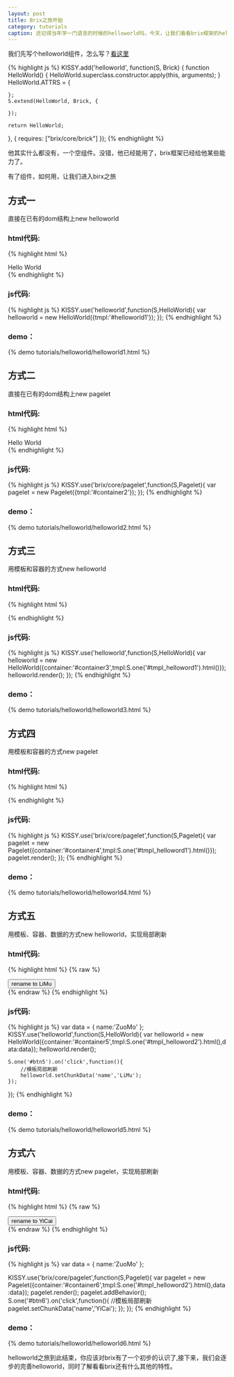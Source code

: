 ```yaml
---
layout: post
title: Brix之旅开始
category: tutorials
caption: 还记得当年学一门语言的时候的helloworld吗，今天，让我们看看brix框架的helloworld吧。
---
```



我们先写个helloworld组件，怎么写？[看这里](/brix/meta/gallery)

{% highlight js %}
KISSY.add('helloworld', function(S, Brick) {
    function HelloWorld() {
        HelloWorld.superclass.constructor.apply(this, arguments);
    }
    HelloWorld.ATTRS = {

    };
    S.extend(HelloWorld, Brick, {

    });

    return HelloWorld;
}, {
    requires: ["brix/core/brick"]
});
{% endhighlight %}

他其实什么都没有，一个空组件。没错，他已经能用了，brix框架已经给他某些能力了。


有了组件，如何用，让我们进入birx之旅

## 方式一

直接在已有的dom结构上new helloworld

### html代码:

{% highlight html %}
<div id="helloworld1">
    <span>Hello <span>World</span></span>
</div>
{% endhighlight %}

### js代码:

{% highlight js %}
KISSY.use('helloworld',function(S,HelloWorld){
    var helloworld = new HelloWorld({tmpl:'#helloworld1'});
});
{% endhighlight %}

### demo：

{% demo tutorials/helloworld/helloworld1.html %}

## 方式二

直接在已有的dom结构上new pagelet

### html代码:

{% highlight html %}
<div id="container2">
    <div id="helloworld2" bx-name="helloworld" path="helloworld">
        <span>Hello <span>World</span></span>
    </div>
</div>
{% endhighlight %}

### js代码:

{% highlight js %}
KISSY.use('brix/core/pagelet',function(S,Pagelet){
    var pagelet = new Pagelet({tmpl:'#container2'});
});
{% endhighlight %}

### demo：

{% demo tutorials/helloworld/helloworld2.html %}

## 方式三

用模板和容器的方式new helloworld

### html代码:

{% highlight html %}
<div id="container3">
</div>
<script type="text/template" id="tmpl_helloword1">
    <div>
        <span>Hello <span>World</span></span>
    </div>
</script>
{% endhighlight %}

### js代码:

{% highlight js %}
KISSY.use('helloworld',function(S,HelloWorld){
    var helloworld = new HelloWorld({container:'#container3',tmpl:S.one('#tmpl_helloword1').html()});
    helloworld.render();
});
{% endhighlight %}

### demo：

{% demo tutorials/helloworld/helloworld3.html %}

## 方式四

用模板和容器的方式new pagelet

### html代码:

{% highlight html %}
<div id="container4">
</div>
<script type="text/template" id="tmpl_helloword1">
    <div bx-name="helloworld" path="helloworld">
        <span>Hello <span>World</span></span>
    </div>
</script>
{% endhighlight %}

### js代码:

{% highlight js %}
KISSY.use('brix/core/pagelet',function(S,Pagelet){
    var pagelet = new Pagelet({container:'#container4',tmpl:S.one('#tmpl_helloword1').html()});
    pagelet.render();
});
{% endhighlight %}

### demo：

{% demo tutorials/helloworld/helloworld4.html %}


## 方式五

用模板、容器、数据的方式new helloworld，实现局部刷新

### html代码:

{% highlight html %}
{% raw %}
<div id="container5">
    <button id="btn5" class="btn btn-taobao btn-size30">
        rename to LiMu
    </button>
</div>
<script type="text/template" id="tmpl_helloword2">
    <div bx-name="helloworld">
        <span>Hello 
            <span bx-tmpl="helloworld" bx-datakey="name">{{name}}</span>
        </span>
    </div>
</script>
{% endraw %}
{% endhighlight %}

### js代码:

{% highlight js %}
var data = {
    name:'ZuoMo'
};
KISSY.use('helloworld',function(S,HelloWorld){
    var helloworld = new HelloWorld({container:'#container5',tmpl:S.one('#tmpl_helloword2').html(),data:data});
    helloworld.render();

    S.one('#btn5').on('click',function(){
        //模板局部刷新
        helloworld.setChunkData('name','LiMu');
    });
});
{% endhighlight %}

### demo：

{% demo tutorials/helloworld/helloworld5.html %}

## 方式六

用模板、容器、数据的方式new pagelet，实现局部刷新

### html代码:

{% highlight html %}
{% raw %}
<div id="container6">
    <button id="btn6" class="btn btn-taobao btn-size30">
        rename to YiCai
    </button>
</div>
<script type="text/template" id="tmpl_helloword2">
    <div bx-name="helloworld" path="helloworld">
        <span>Hello 
            <span bx-tmpl="helloworld" bx-datakey="name">{{name}}</span>
        </span>
    </div>
</script>
{% endraw %}
{% endhighlight %}

### js代码:

{% highlight js %}
var data = {
    name:'ZuoMo'
};

KISSY.use('brix/core/pagelet',function(S,Pagelet){
    var pagelet = new Pagelet({container:'#container6',tmpl:S.one('#tmpl_helloword2').html(),data:data});
    pagelet.render();
    pagelet.addBehavior();
    S.one('#btn6').on('click',function(){
        //模板局部刷新
        pagelet.setChunkData('name','YiCai');
    });
});
{% endhighlight %}

### demo：

{% demo tutorials/helloworld/helloworld6.html %}


helloworld之旅到此结束，你应该对brix有了一个初步的认识了,接下来，我们会逐步的完善helloworld，同时了解看看brix还有什么其他的特性。





